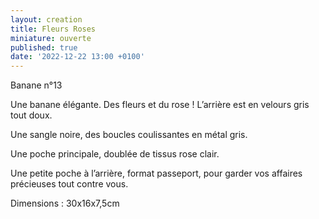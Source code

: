 ```yaml
---
layout: creation
title: Fleurs Roses
miniature: ouverte
published: true
date: '2022-12-22 13:00 +0100'
---
```


Banane n°13

Une banane élégante. Des fleurs et du rose ! L’arrière est en velours gris tout doux. 

Une sangle noire, des boucles coulissantes en métal gris. 

Une poche principale, doublée de tissus rose clair.

Une petite poche à l’arrière, format passeport, pour garder vos affaires précieuses tout contre vous.

Dimensions : 30x16x7,5cm
